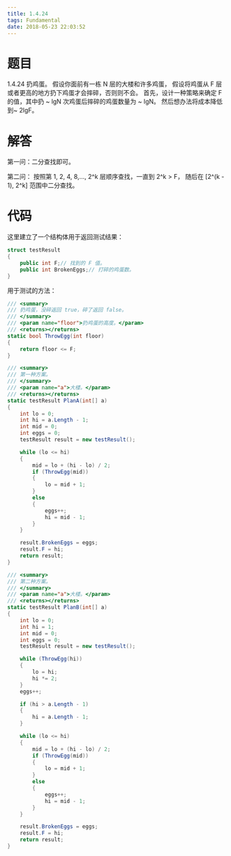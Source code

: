 ```yaml
---
title: 1.4.24
tags: Fundamental
date: 2018-05-23 22:03:52
---
```


# 题目

1.4.24
扔鸡蛋。 
假设你面前有一栋 N 层的大楼和许多鸡蛋， 假设将鸡蛋从 F 层或者更高的地方扔下鸡蛋才会摔碎，否则则不会。 
首先，设计一种策略来确定 F 的值，其中扔 ~ lgN 次鸡蛋后摔碎的鸡蛋数量为 ~ lgN。 然后想办法将成本降低到~ 2lgF。

# 解答

第一问：二分查找即可。

第二问：
按照第 1, 2, 4, 8,..., 2^k 层顺序查找，一直到 2^k > F，
随后在 [2^(k - 1), 2^k] 范围中二分查找。

# 代码

这里建立了一个结构体用于返回测试结果：

```csharp
struct testResult
{
    public int F;// 找到的 F 值。
    public int BrokenEggs;// 打碎的鸡蛋数。
}
```

用于测试的方法：

```csharp
/// <summary>
/// 扔鸡蛋，没碎返回 true，碎了返回 false。
/// </summary>
/// <param name="floor">扔鸡蛋的高度。</param>
/// <returns></returns>
static bool ThrowEgg(int floor)
{
    return floor <= F;
}

/// <summary>
/// 第一种方案。
/// </summary>
/// <param name="a">大楼。</param>
/// <returns></returns>
static testResult PlanA(int[] a)
{
    int lo = 0;
    int hi = a.Length - 1;
    int mid = 0;
    int eggs = 0;
    testResult result = new testResult();

    while (lo <= hi)
    {
        mid = lo + (hi - lo) / 2;
        if (ThrowEgg(mid))
        {
            lo = mid + 1;
        }
        else
        {
            eggs++;
            hi = mid - 1;
        }
    }

    result.BrokenEggs = eggs;
    result.F = hi;
    return result;
}

/// <summary>
/// 第二种方案。
/// </summary>
/// <param name="a">大楼。</param>
/// <returns></returns>
static testResult PlanB(int[] a)
{
    int lo = 0;
    int hi = 1;
    int mid = 0;
    int eggs = 0;
    testResult result = new testResult();

    while (ThrowEgg(hi))
    {
        lo = hi;
        hi *= 2;
    }
    eggs++;

    if (hi > a.Length - 1)
    {
        hi = a.Length - 1;
    }

    while (lo <= hi)
    {
        mid = lo + (hi - lo) / 2;
        if (ThrowEgg(mid))
        {
            lo = mid + 1;
        }
        else
        {
            eggs++;
            hi = mid - 1;
        }
    }

    result.BrokenEggs = eggs;
    result.F = hi;
    return result;
}
```
